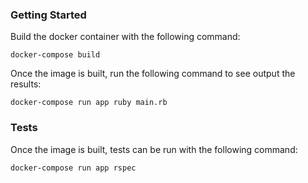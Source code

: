 ### Getting Started

Build the docker container with the following command:
```
docker-compose build
```

Once the image is built, run the following command to see output the results:

```
docker-compose run app ruby main.rb
```

### Tests

Once the image is built, tests can be run with the following command:
```
docker-compose run app rspec
```
